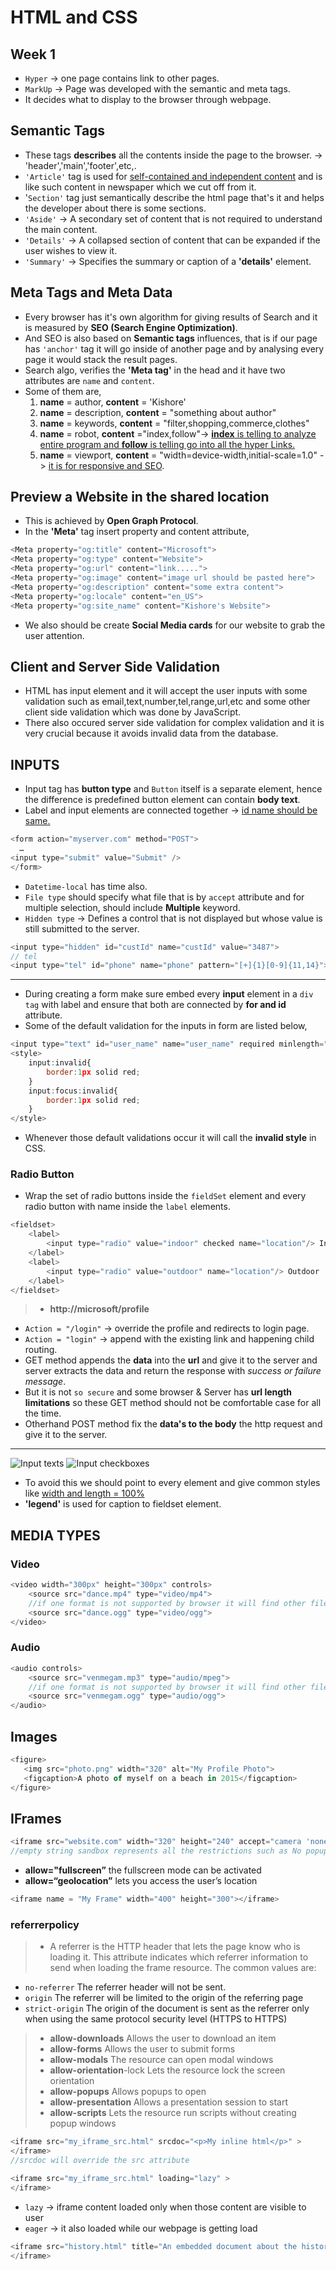 # HTML and CSS
## Week 1
* `Hyper` -> one page contains link to other pages.
* `MarkUp` -> Page was developed with the semantic and meta tags.
* It decides what to display to the browser through webpage.
## Semantic Tags
* These tags **describes** all the contents inside the page to the browser.
-> 'header','main','footer',etc,.
* `'Article'` tag is used for <u>self-contained and independent content</u> and is like such content in newspaper which we cut off from it.
* '`Section'` tag just semantically describe the html page that's it and helps the developer about there is some sections.
* `'Aside'` -> A secondary set of content that is not required to understand the main content.
* `'Details'` -> A collapsed section of content that can be expanded if the user wishes to view it.
* `'Summary'` -> Specifies the summary or caption of a **'details'** element.
## Meta Tags and Meta Data
* Every browser has it's own algorithm for giving results of Search and it is measured by **SEO (Search Engine Optimization)**.
* And SEO is also based on **Semantic tags** influences, that is if our page has `'anchor'` tag it will go inside of another page and by analysing every page it would stack the result pages.
* Search algo, verifies the **'Meta tag'** in the head and it have two attributes are `name` and `content`.
* Some of them are,
    1. **name** = author, **content** = 'Kishore'
    2. **name** = description, **content** = "something about author"
    3. **name** = keywords, **content** = "filter,shopping,commerce,clothes"
    4. **name** = robot, **content** ="index,follow"-> <u>**index** is telling to analyze entire program and **follow** is telling go into all the hyper Links.</u>
    5. **name** = viewport, **content** = "width=device-width,initial-scale=1.0" -> <u>it is for responsive and SEO</u>.
## Preview a Website in the shared location
* This is achieved by **Open Graph Protocol**.
* In the **'Meta'** tag insert property and content attribute,
```javascript
<Meta property="og:title" content="Microsoft">
<Meta property="og:type" content="Website">
<Meta property="og:url" content="link.....">
<Meta property="og:image" content="image url should be pasted here">
<Meta property="og:description" content="some extra content">
<Meta property="og:locale" content="en_US">
<Meta property="og:site_name" content="Kishore's Website">
```
* We also should be create **Social Media cards** for our website to grab the user attention.
## Client and Server Side Validation
* HTML has input element and it will accept the user inputs with some validation such as email,text,number,tel,range,url,etc and some other client side validation which was done by JavaScript.
* There also occured server side validation for complex validation and it is very crucial because it avoids invalid data from the database.
## INPUTS
* Input tag has **button type** and `Button` itself is a separate element, hence the difference is predefined button element can contain **body text**.
* Label and input elements are connected together -> <u>id name should be same.</u>
```javascript
<form action="myserver.com" method="POST">
  …
<input type="submit" value="Submit" />
</form>
```
* `Datetime-local` has time also.
* `File type` should specify what file that is by `accept` attribute and for multiple selection, should include **Multiple** keyword.
* `Hidden type` -> Defines a control that is not displayed but whose value is still submitted to the server.
```javaScript
<input type="hidden" id="custId" name="custId" value="3487">
// tel
<input type="tel" id="phone" name="phone" pattern="[+]{1}[0-9]{11,14}">
```
-----------
* During creating a form make sure embed every **input** element in a `div tag` with label and ensure that both are connected by **for and id** attribute.
* Some of the default validation for the inputs in form are listed below,
```javaScript
<input type="text" id="user_name" name="user_name" required minlength="3" maxlength="13"/>
<style>
    input:invalid{
        border:1px solid red;
    }
    input:focus:invalid{
        border:1px solid red;
    }
</style>
```
* Whenever those default validations occur it will call the **invalid style** in CSS.
### Radio Button
* Wrap the set of radio buttons inside the `fieldSet` element and every radio button with name inside the `label` elements.
```javaScript
<fieldset>
    <label>
        <input type="radio" value="indoor" checked name="location"/> Indoor
    </label>
    <label>
        <input type="radio" value="outdoor" name="location"/> Outdoor
    </label>
</fieldset>
```
> - **http://microsoft/profile**
* `Action = "/login"` -> override the profile and redirects to login page.
* `Action = "login"` -> append with the existing link and happening child routing.
* GET method appends the **data** into the **url** and give it to the server and server extracts the data and return the response with *success or failure message*.
* But it is not `so secure` and some browser & Server has **url length limitations** so these GET method should not be comfortable case for all the time.
* Otherhand POST method fix the **data's to the body** the http request and give it to the server.
---------------
![Input texts](https://github.com/rkishore1207/Meta-Frontend-Developer/assets/146698138/f701b460-251d-4641-ad42-302b8a76ea9a)
![Input checkboxes](https://github.com/rkishore1207/Meta-Frontend-Developer/assets/146698138/2efc859c-6fed-49e0-baad-6fbdba52ff44)
* To avoid this we should point to every element and give common styles like <u>width and length = 100%</u>
* **'legend'** is used for caption to fieldset element.

## MEDIA TYPES
### Video
```javaScript
<video width="300px" height="300px" controls>
    <source src="dance.mp4" type="video/mp4">
    //if one format is not supported by browser it will find other file type
    <source src="dance.ogg" type="video/ogg">
</video>
```
### Audio
```javaScript
<audio controls>
    <source src="venmegam.mp3" type="audio/mpeg">
    //if one format is not supported by browser it will find other file type
    <source src="venmegam.ogg" type="audio/ogg">
</audio>
```
## Images
```javaScript
<figure> 
   <img src="photo.png" width="320" alt="My Profile Photo"> 
   <figcaption>A photo of myself on a beach in 2015</figcaption> 
</figure>
```
## IFrames
```javaScript
<iframe src="website.com" width="320" height="240" accept="camera 'none'; microphone 'none';" sandbox=""></iframe>
//empty string sandbox represents all the restrictions such as No popup, No downloads,etc... 'sandbox="allow-downloads allow-modals"'
```
* **allow="fullscreen”** the fullscreen mode can be activated 
* **allow=“geolocation”** lets you access the user’s location
```javaScript
<iframe name = "My Frame" width="400" height="300"></iframe>  
```
### referrerpolicy 
> - A referrer is the HTTP header that lets the page know who is loading it. This attribute indicates which referrer information to send when loading the frame resource. The common values are: 
* `no-referrer` The referrer header will not be sent. 
* `origin` The referrer will be limited to the origin of the referring page 
* `strict-origin` The origin of the document is sent as the referrer only when using the same protocol security level (HTTPS to HTTPS) 

> - **allow-downloads** Allows the user to download an item 
> - **allow-forms** Allows the user to submit forms 
> - **allow-modals** The resource can open modal windows 
> - **allow-orientation**-lock Lets the resource lock the screen orientation 
> - **allow-popups** Allows popups to open 
> - **allow-presentation** Allows a presentation session to start 
> - **allow-scripts** Lets the resource run scripts without creating popup windows
```javascript
<iframe src="my_iframe_src.html" srcdoc="<p>My inline html</p>" > 
</iframe> 
//srcdoc will override the src attribute
```
```javascript
<iframe src="my_iframe_src.html" loading="lazy" > 
</iframe> 
```
* `lazy` -> iframe content loaded only when those content are visible to user
* `eager` -> it also loaded while our webpage is getting load
```javascript
<iframe src="history.html" title="An embedded document about the history of my family" > 
</iframe> 
```